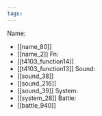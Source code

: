 ```yaml
---
tags:
---
```

Name:
- [[name_80]]
- [[name_2]]
Fn:
- [[t4103_function14]]
- [[t4103_function13]]
Sound:
- [[sound_38]]
- [[sound_216]]
- [[sound_39]]
System:
- [[system_28]]
Battle:
- [[battle_940]]
